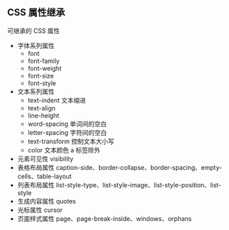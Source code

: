 ## CSS 属性继承

可继承的 CSS 属性

- 字体系列属性
  - font
  - font-family
  - font-weight
  - font-size
  - font-style
- 文本系列属性
  - text-indent 文本缩进
  - text-align
  - line-height
  - word-spacing 单词间的空白
  - letter-spacing 字符间的空白
  - text-transform 控制文本大小写
  - color 文本颜色 a 标签除外
- 元素可见性 visibility
- 表格布局属性 caption-side、border-collapse、border-spacing、empty-cells、table-layout
- 列表布局属性 list-style-type、list-style-image、list-style-position、list-style
- 生成内容属性 quotes
- 光标属性 cursor
- 页面样式属性 page、page-break-inside、windows、orphans
